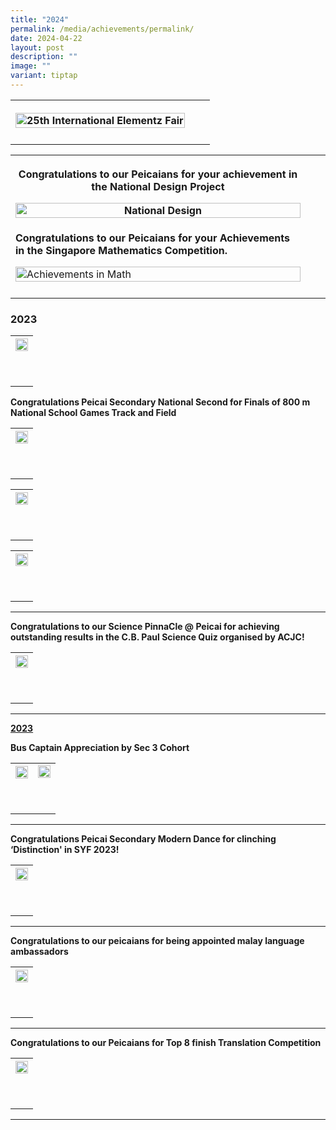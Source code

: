 ```yaml
---
title: "2024"
permalink: /media/achievements/permalink/
date: 2024-04-22
layout: post
description: ""
image: ""
variant: tiptap
---
```

<table>
<tbody>
<tr>
<th rowspan="1" colspan="1">
<p></p>
<div class="isomer-image-wrapper">
<img style="width: 100%" height="auto" width="100%" alt="25th International Elementz Fair" src="/images/Achievements/25th international elementz fair .jpg">
</div>
</th>
<th rowspan="1" colspan="1">
<p></p>
</th>
<th rowspan="1" colspan="1">
<p></p>
</th>
</tr>
<tr>
<td rowspan="1" colspan="1">
<p></p>
</td>
<td rowspan="1" colspan="1">
<p></p>
</td>
<td rowspan="1" colspan="1">
<p></p>
</td>
</tr>
</tbody>
</table>
<p></p>
<table>
<tbody>
<tr>
<th rowspan="1" colspan="1">
<p>Congratulations to our Peicaians for your achievement in the National
Design Project</p>
<p></p>
<div class="isomer-image-wrapper">
<img style="width: 100%" height="auto" width="100%" alt="National Design" src="/images/Achievements/achievement_National_Design_Project.jpg">
</div>
</th>
<th rowspan="1" colspan="1">
<p></p>
</th>
<th rowspan="1" colspan="1">
<p></p>
</th>
</tr>
<tr>
<td rowspan="1" colspan="1">
<p><strong>Congratulations to our Peicaians for your Achievements in the Singapore Mathematics Competition.</strong>
</p>
<div class="isomer-image-wrapper">
<img style="width: 100%" height="auto" width="100%" alt="Achievements in Math" src="/images/Achievements/Congratulations_to_our_Peicaians_for_your_Achievements_in_Math.jpg">
</div>
</td>
<td rowspan="1" colspan="1">
<p></p>
</td>
<td rowspan="1" colspan="1">
<p></p>
</td>
</tr>
<tr>
<td rowspan="1" colspan="1">
<p></p>
</td>
<td rowspan="1" colspan="1">
<p></p>
</td>
<td rowspan="1" colspan="1">
<p></p>
</td>
</tr>
</tbody>
</table>
<p></p>
<p></p>
<p></p>
<h3><strong>2023</strong></h3>
<table>
<tbody>
<tr>
<th rowspan="1" colspan="1">
<div class="isomer-image-wrapper">
<img style="width: 100%;" height="auto" width="100%" src="/images/congratulations to our science olympians.jpg">
</div>
<p>
<br>
</p>
</th>
</tr>
</tbody>
</table>
<p><strong>Congratulations Peicai Secondary National Second for Finals of 800 m National School Games Track and Field</strong>
</p>
<table>
<tbody>
<tr>
<th rowspan="1" colspan="1">
<div class="isomer-image-wrapper">
<img style="width: 100%;" height="auto" width="100%" src="/images/national second for finals 1 copy.jpg">
</div>
<p>
<br>
</p>
</th>
</tr>
</tbody>
</table>
<p></p>
<table>
<tbody>
<tr>
<th rowspan="1" colspan="1">
<div class="isomer-image-wrapper">
<img style="width: 100%;" height="auto" width="100%" src="/images/national second for finals 2 copy.jpg">
</div>
<p>
<br>
</p>
</th>
</tr>
</tbody>
</table>
<p></p>
<table>
<tbody>
<tr>
<th rowspan="1" colspan="1">
<div class="isomer-image-wrapper">
<img style="width: 100%;" height="auto" width="100%" src="/images/national second for finals 3 copy.jpg">
</div>
<p>
<br>
</p>
</th>
</tr>
</tbody>
</table>
<p></p>
<hr>
<p><strong>Congratulations to our Science PinnaCle @ Peicai for achieving outstanding results in the C.B. Paul Science Quiz organised by ACJC!</strong>
</p>
<table>
<tbody>
<tr>
<th rowspan="1" colspan="1">
<div class="isomer-image-wrapper">
<img style="width: 100%;" height="auto" width="100%" src="/images/cb paul science quiz.jpg">
</div>
<p>
<br>
</p>
</th>
</tr>
</tbody>
</table>
<p></p>
<hr>
<p><strong><u>2023</u></strong>
</p>
<p><strong>Bus Captain Appreciation by Sec 3 Cohort</strong>
</p>
<table>
<tbody>
<tr>
<th rowspan="1" colspan="1">
<div class="isomer-image-wrapper">
<img style="width: 100%;" height="auto" width="100%" src="/images/bus captain appreciation by sec 3 cohort 1.jpg">
</div>
<p>
<br>
</p>
</th>
<td rowspan="1" colspan="1">
<div class="isomer-image-wrapper">
<img style="width: 100%;" height="auto" width="100%" src="/images/captain appreciation by sec 3 cohort 2.jpg">
</div>
<p>
<br>
</p>
</td>
</tr>
</tbody>
</table>
<p></p>
<hr>
<p><strong>Congratulations Peicai Secondary Modern Dance for clinching ‘Distinction' in SYF 2023!</strong>
</p>
<table>
<tbody>
<tr>
<th rowspan="1" colspan="1">
<div class="isomer-image-wrapper">
<img style="width: 100%;" height="auto" width="100%" src="/images/congratulations peicai secondary modern dance for clinching ‘distinction' in syf 2023!.jpg">
</div>
<p>
<br>
</p>
</th>
</tr>
</tbody>
</table>
<p></p>
<hr>
<p><strong>Congratulations to our peicaians for being appointed malay language ambassadors</strong>
</p>
<table>
<tbody>
<tr>
<th rowspan="1" colspan="1">
<div class="isomer-image-wrapper">
<img style="width: 100%;" height="auto" width="100%" src="/images/congratulations to our peicaians for being appointed malay language ambassadors.jpg">
</div>
<p>
<br>
</p>
</th>
</tr>
</tbody>
</table>
<p></p>
<hr>
<p><strong>Congratulations to our Peicaians for Top 8 finish Translation Competition</strong>
</p>
<table>
<tbody>
<tr>
<th rowspan="1" colspan="1">
<div class="isomer-image-wrapper">
<img style="width: 100%;" height="auto" width="100%" src="/images/congratulations to our peicaians for top 8 finish translation competition.jpg">
</div>
<p>
<br>
</p>
</th>
</tr>
</tbody>
</table>
<p></p>
<hr>
<p></p>